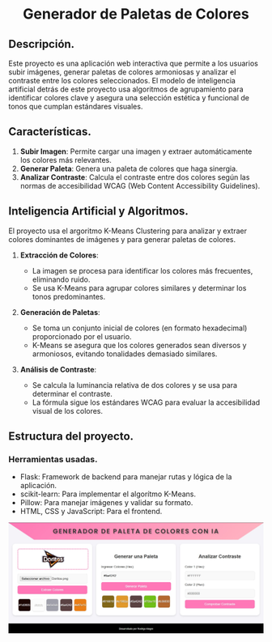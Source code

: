 <h1 align="center"> Generador de Paletas de Colores </h1>


## Descripción.

Este proyecto es una aplicación web interactiva que permite a los usuarios subir imágenes, generar paletas de colores armoniosas y analizar el contraste entre los colores seleccionados. El modelo de inteligencia artificial
detrás de este proyecto usa algoritmos de agrupamiento para identificar colores clave y asegura una selección estética y funcional de tonos que cumplan estándares visuales.

## Características.

1. **Subir Imagen**: Permite cargar una imagen y extraer automáticamente los colores más relevantes.
2. **Generar Paleta**: Genera una paleta de colores que haga sinergia.
3. **Analizar Contraste**: Calcula el contraste entre dos colores según las normas de accesibilidad WCAG (Web Content Accessibility Guidelines).

## Inteligencia Artificial y Algoritmos.

El proyecto usa el argoritmo K-Means Clustering para analizar y extraer colores dominantes de imágenes y para generar paletas de colores.

1. **Extracción de Colores**:
   
   * La imagen se procesa para identificar los colores más frecuentes, eliminando ruido.
   * Se usa K-Means para agrupar colores similares y determinar los tonos predominantes.
  
2. **Generación de Paletas**:
   
   * Se toma un conjunto inicial de colores (en formato hexadecimal) proporcionado por el usuario.
   * K-Means se asegura que los colores generados sean diversos y armoniosos, evitando tonalidades demasiado similares.

3. **Análisis de Contraste**:
   
   * Se calcula la luminancia relativa de dos colores y se usa para determinar el contraste.
   * La fórmula sigue los estándares WCAG para evaluar la accesibilidad visual de los colores.

## Estructura del proyecto.

### Herramientas usadas.

* Flask: Framework de backend para manejar rutas y lógica de la aplicación.
* scikit-learn: Para implementar el algorítmo K-Means.
* Pillow: Para manejar imágenes y validar su formato.
* HTML, CSS y JavaScript: Para el frontend.

<img src="Vista.jpeg" alt="Vista Previa">
